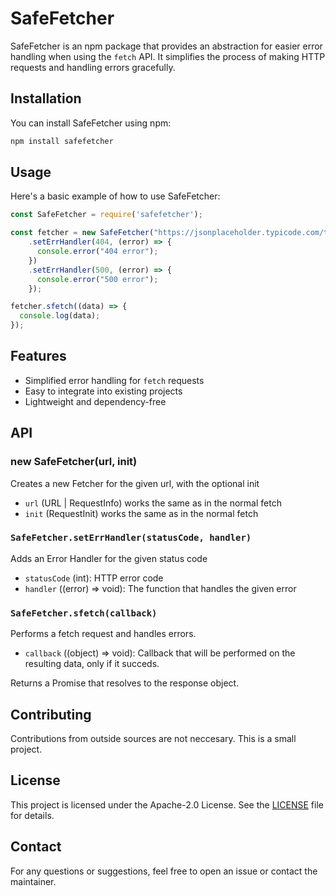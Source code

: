 # SafeFetcher

SafeFetcher is an npm package that provides an abstraction for easier error handling when using the `fetch` API. It simplifies the process of making HTTP requests and handling errors gracefully.

## Installation

You can install SafeFetcher using npm:

```bash
npm install safefetcher
```

## Usage

Here's a basic example of how to use SafeFetcher:

```javascript
const SafeFetcher = require('safefetcher');

const fetcher = new SafeFetcher("https://jsonplaceholder.typicode.com/todos/-1")
    .setErrHandler(404, (error) => {
      console.error("404 error");
    })
    .setErrHandler(500, (error) => {
      console.error("500 error");
    });

fetcher.sfetch((data) => {
  console.log(data);
});

```

## Features

- Simplified error handling for `fetch` requests
- Easy to integrate into existing projects
- Lightweight and dependency-free

## API

### new SafeFetcher(url, init)
Creates a new Fetcher for the given url, with the optional init

- `url` (URL | RequestInfo) works the same as in the normal fetch
- `init` (RequestInit) works the same as in the normal fetch

### `SafeFetcher.setErrHandler(statusCode, handler)`

Adds an Error Handler for the given status code

- `statusCode` (int): HTTP error code
- `handler` ((error) => void): The function that handles the given error 

### `SafeFetcher.sfetch(callback)`

Performs a fetch request and handles errors.

- `callback` ((object) => void): Callback that will be performed on the resulting data, only if it succeds.

Returns a Promise that resolves to the response object.

## Contributing

Contributions from outside sources are not neccesary. This is a small project.

## License

This project is licensed under the Apache-2.0 License. See the [LICENSE](LICENSE) file for details.

## Contact

For any questions or suggestions, feel free to open an issue or contact the maintainer.
